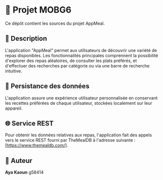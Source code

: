 # 🍲 Projet MOBG6

Ce dépôt contient les sources du projet AppMeal.

## 📝 Description

L'application "AppMeal" permet aux utilisateurs de découvrir une variété de repas disponibles. Les fonctionnalités principales comprennent la possibilité d'explorer des repas aléatoires, de consulter les plats préférés, et d'effectuer des recherches par catégorie ou via une barre de recherche intuitive.

## 💾 Persistance des données

L'application assure une expérience utilisateur personnalisée en conservant les recettes préférées de chaque utilisateur, stockées localement sur leur appareil.

## 🌐 Service REST

Pour obtenir les données relatives aux repas, l'application fait des appels vers le service REST fourni par TheMealDB à l'adresse suivante : [https://www.themealdb.com/].

## 🎨 Auteur

**Aya Kaoun** g58414
